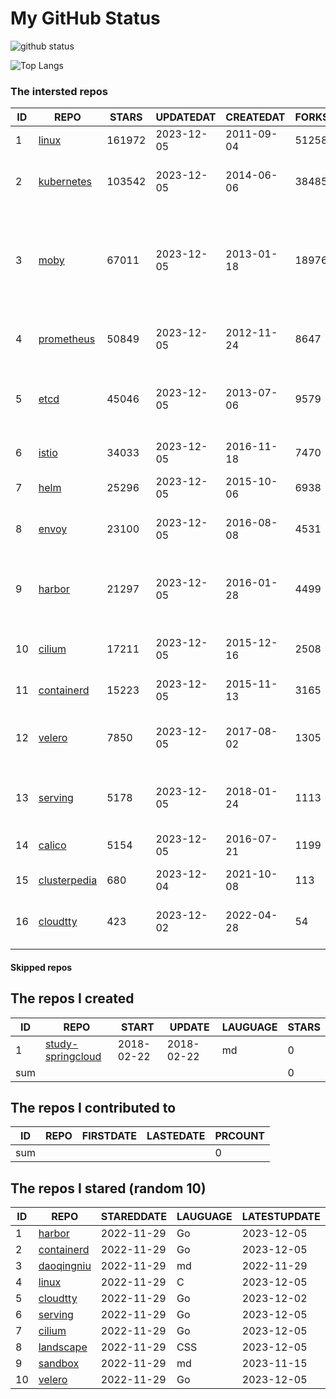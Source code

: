 # My GitHub Status

<img src="https://github-readme-stats-1.yihong0618.vercel.app/api?username=daoqingniu&show_icons=true&&&hide_title=true&count_private=true" alt="github status" />

![Top Langs](https://github-readme-stats-1.yihong0618.vercel.app/api/top-langs/?username=daoqingniu&layout=compact)

<!--START_SECTION:github_repos-->
### The intersted repos
| ID |                              REPO                               | STARS  | UPDATEDAT  | CREATEDAT  | FORKSCOUNT |                                                DESCRIPTIONS                                                |
|----|-----------------------------------------------------------------|--------|------------|------------|------------|------------------------------------------------------------------------------------------------------------|
|  1 | [linux](https://github.com/torvalds/linux)                      | 161972 | 2023-12-05 | 2011-09-04 |      51258 | Linux kernel source tree                                                                                   |
|  2 | [kubernetes](https://github.com/kubernetes/kubernetes)          | 103542 | 2023-12-05 | 2014-06-06 |      38485 | Production-Grade Container Scheduling and Management                                                       |
|  3 | [moby](https://github.com/moby/moby)                            |  67011 | 2023-12-05 | 2013-01-18 |      18976 | The Moby Project - a collaborative project for the container ecosystem to assemble container-based systems |
|  4 | [prometheus](https://github.com/prometheus/prometheus)          |  50849 | 2023-12-05 | 2012-11-24 |       8647 | The Prometheus monitoring system and time series database.                                                 |
|  5 | [etcd](https://github.com/etcd-io/etcd)                         |  45046 | 2023-12-05 | 2013-07-06 |       9579 | Distributed reliable key-value store for the most critical data of a distributed system                    |
|  6 | [istio](https://github.com/istio/istio)                         |  34033 | 2023-12-05 | 2016-11-18 |       7470 | Connect, secure, control, and observe services.                                                            |
|  7 | [helm](https://github.com/helm/helm)                            |  25296 | 2023-12-05 | 2015-10-06 |       6938 | The Kubernetes Package Manager                                                                             |
|  8 | [envoy](https://github.com/envoyproxy/envoy)                    |  23100 | 2023-12-05 | 2016-08-08 |       4531 | Cloud-native high-performance edge/middle/service proxy                                                    |
|  9 | [harbor](https://github.com/goharbor/harbor)                    |  21297 | 2023-12-05 | 2016-01-28 |       4499 | An open source trusted cloud native registry project that stores, signs, and scans content.                |
| 10 | [cilium](https://github.com/cilium/cilium)                      |  17211 | 2023-12-05 | 2015-12-16 |       2508 | eBPF-based Networking, Security, and Observability                                                         |
| 11 | [containerd](https://github.com/containerd/containerd)          |  15223 | 2023-12-05 | 2015-11-13 |       3165 | An open and reliable container runtime                                                                     |
| 12 | [velero](https://github.com/vmware-tanzu/velero)                |   7850 | 2023-12-05 | 2017-08-02 |       1305 | Backup and migrate Kubernetes applications and their persistent volumes                                    |
| 13 | [serving](https://github.com/knative/serving)                   |   5178 | 2023-12-05 | 2018-01-24 |       1113 | Kubernetes-based, scale-to-zero, request-driven compute                                                    |
| 14 | [calico](https://github.com/projectcalico/calico)               |   5154 | 2023-12-05 | 2016-07-21 |       1199 | Cloud native networking and network security                                                               |
| 15 | [clusterpedia](https://github.com/clusterpedia-io/clusterpedia) |    680 | 2023-12-04 | 2021-10-08 |        113 | The Encyclopedia of Kubernetes clusters                                                                    |
| 16 | [cloudtty](https://github.com/cloudtty/cloudtty)                |    423 | 2023-12-02 | 2022-04-28 |         54 | A Friendly Kubernetes CloudShell (Web Terminal) !                                                          |



#### Skipped repos
<!--END_SECTION:github_repos-->

<!--START_SECTION:my_github-->
## The repos I created
| ID  |                                 REPO                                 |   START    |   UPDATE   | LAUGUAGE | STARS |
|-----|----------------------------------------------------------------------|------------|------------|----------|-------|
|   1 | [study-springcloud](https://github.com/daoqingniu/study-springcloud) | 2018-02-22 | 2018-02-22 | md       |     0 |
| sum |                                                                      |            |            |          |     0 |

## The repos I contributed to
| ID  | REPO | FIRSTDATE | LASTEDATE | PRCOUNT |
|-----|------|-----------|-----------|---------|
| sum |      |           |           |       0 |

## The repos I stared (random 10)
| ID |                          REPO                          | STAREDDATE | LAUGUAGE | LATESTUPDATE |
|----|--------------------------------------------------------|------------|----------|--------------|
|  1 | [harbor](https://github.com/goharbor/harbor)           | 2022-11-29 | Go       | 2023-12-05   |
|  2 | [containerd](https://github.com/containerd/containerd) | 2022-11-29 | Go       | 2023-12-05   |
|  3 | [daoqingniu](https://github.com/daoqingniu/daoqingniu) | 2022-11-29 | md       | 2022-11-29   |
|  4 | [linux](https://github.com/torvalds/linux)             | 2022-11-29 | C        | 2023-12-05   |
|  5 | [cloudtty](https://github.com/cloudtty/cloudtty)       | 2022-11-29 | Go       | 2023-12-02   |
|  6 | [serving](https://github.com/knative/serving)          | 2022-11-29 | Go       | 2023-12-05   |
|  7 | [cilium](https://github.com/cilium/cilium)             | 2022-11-29 | Go       | 2023-12-05   |
|  8 | [landscape](https://github.com/cncf/landscape)         | 2022-11-29 | CSS      | 2023-12-05   |
|  9 | [sandbox](https://github.com/cncf/sandbox)             | 2022-11-29 | md       | 2023-11-15   |
| 10 | [velero](https://github.com/vmware-tanzu/velero)       | 2022-11-29 | Go       | 2023-12-05   |

<!--END_SECTION:my_github-->
